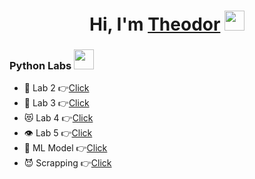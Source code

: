<h1 align="center">Hi, I'm <a href="https://vk.com/erlax_official" target="_blank">Theodor</a> 
<img src="https://github.com/blackcater/blackcater/raw/main/images/Hi.gif" height="32"/></h1>
<h3 align="left">Python Labs
<img src="https://i.imgur.com/V81UQgt.png" height="32"/></h3>


- 🔭 Lab 2  👉[Click](https://drive.google.com/drive/folders/1TJhpEpc9bAJh9OQAnB5MF4TKxK6zkicW?usp=sharing)
- 👻 Lab 3  👉[Click](https://drive.google.com/drive/folders/13BUAgo6BJzwRQHBz50Vt1MytGmGGCxBG?usp=sharing)
- 😻 Lab 4  👉[Click](https://drive.google.com/drive/folders/1n2_lj7K7DhGKLC2r5IS8OGesqxcceAhC?usp=sharing)
- 👁 Lab 5  👉[Click](https://drive.google.com/drive/folders/189-bCwuDAt95aQU0S2v-NR3kvB5Akz6O?usp=sharing)
- 👦 ML Model 👉[Click](https://drive.google.com/drive/folders/1PD_TCcHDBEHB8JFBwkGiiOWc08Msu_61?usp=sharing)
- 😈 Scrapping 👉[Click](https://drive.google.com/drive/folders/1QPTQVtKCG1j6ak7odpAZ9fC25VOC92fV?usp=sharing)

